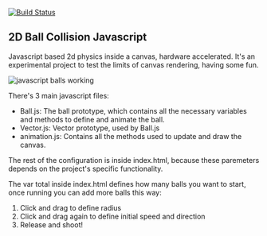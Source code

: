 [![Build Status](https://www.prokom.es/tryit.svg)](https://juanalbarracin.com)


2D Ball Collision Javascript
----

Javascript based 2d physics inside a canvas, hardware accelerated.
It's an experimental project to test the limits of canvas rendering, having some fun.

![javascript balls working](https://www.prokom.es/balls.png)

There's 3 main javascript files:
+ Ball.js: The ball prototype, which contains all the necessary variables and methods to define and animate the ball.
+ Vector.js: Vector prototype, used by Ball.js
+ animation.js: Contains all the methods used to update and draw the canvas.

The rest of the configuration is inside index.html, because these paremeters depends on the project's specific functionality.

The var total inside index.html defines how many balls you want to start, once running you can add more balls this way:

1. Click and drag to define radius
2. Click and drag again to define initial speed and direction
3. Release and shoot!

